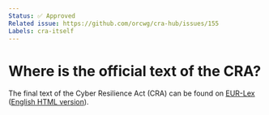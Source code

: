 ```yaml
---
Status: ✅ Approved
Related issue: https://github.com/orcwg/cra-hub/issues/155
Labels: cra-itself
---
```


# Where is the official text of the CRA?

The final text of the Cyber Resilience Act (CRA) can be found on [EUR-Lex][CRA] ([English HTML version][CRA HTML]).

[CRA]: https://eur-lex.europa.eu/eli/reg/2024/2847/oj
[CRA HTML]: https://eur-lex.europa.eu/legal-content/EN/TXT/HTML/?uri=OJ:L_202402847
